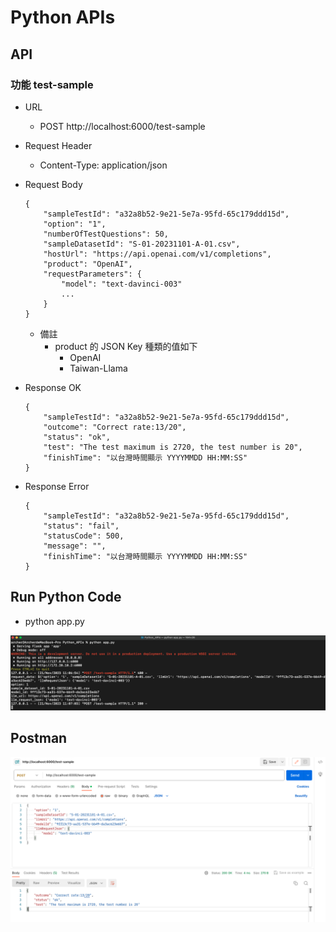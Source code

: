 # Python APIs

## API
### 功能 test-sample
* URL
  * POST http://localhost:6000/test-sample
* Request Header
  * Content-Type: application/json
* Request Body
  ```
  {
      "sampleTestId": "a32a8b52-9e21-5e7a-95fd-65c179ddd15d",
      "option": "1",
      "numberOfTestQuestions": 50,
      "sampleDatasetId": "S-01-20231101-A-01.csv",
      "hostUrl": "https://api.openai.com/v1/completions",
      "product": "OpenAI",
      "requestParameters": {
          "model": "text-davinci-003"
          ...
      }
  }
  ```
  * 備註
    * product 的 JSON Key 種類的值如下
      * OpenAI
      * Taiwan-Llama
* Response OK
  ```
  {
      "sampleTestId": "a32a8b52-9e21-5e7a-95fd-65c179ddd15d",
      "outcome": "Correct rate:13/20",
      "status": "ok",
      "test": "The test maximum is 2720, the test number is 20",
      "finishTime": "以台灣時間顯示 YYYYMMDD HH:MM:SS"
  }
  ```

* Response Error
  ```
  {
      "sampleTestId": "a32a8b52-9e21-5e7a-95fd-65c179ddd15d",
      "status": "fail",
      "statusCode": 500,
      "message": "",
      "finishTime": "以台灣時間顯示 YYYYMMDD HH:MM:SS"
  }
  ```

## Run Python Code
* python app.py

![](./Images/Run_Python_Code.png)

## Postman
![](./Images/Postman.png)
